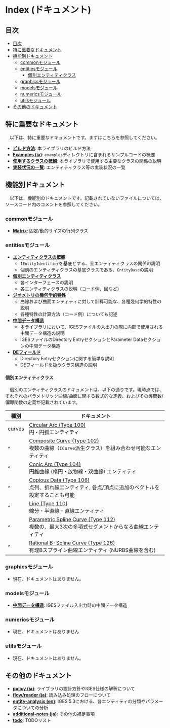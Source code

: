 # Index (ドキュメント)

## 目次

- [目次](#目次)
- [特に重要なドキュメント](#特に重要なドキュメント)
- [機能別ドキュメント](#機能別ドキュメント)
  - [commonモジュール](#commonモジュール)
  - [entitiesモジュール](#entitiesモジュール)
    - [個別エンティティクラス](#個別エンティティクラス)
  - [graphicsモジュール](#graphicsモジュール)
  - [modelsモジュール](#modelsモジュール)
  - [numericsモジュール](#numericsモジュール)
  - [utilsモジュール](#utilsモジュール)
- [その他のドキュメント](#その他のドキュメント)

## 特に重要なドキュメント

　以下は、特に重要なドキュメントです。まずはこちらを参照してください。

- **[ビルド方法](build_ja.md)**: 本ライブラリのビルド方法
- **[Examples (ja)](examples_ja.md)**: `examples`ディレクトリに含まれるサンプルコードの概要
- **[使用するクラスの概観](./class_structure_ja.md)**: 本ライブラリで使用する主要なクラスの関係の説明
- **[実装状況の一覧](./implementation_progress.md)**: エンティティクラス等の実装状況の一覧

## 機能別ドキュメント

　以下は、機能別のドキュメントです。記載されていないファイルについては、ソースコード内のコメントを参照してください。

### commonモジュール

- **[Matrix](common/matrix_ja.md)**: 固定/動的サイズの行列クラス

### entitiesモジュール

- **[エンティティクラスの概観](entities/entities_ja.md)**
  - `IEntityIdentifier`を基底とする、全エンティティクラスの関係の説明
  - 個別のエンティティクラスの基底クラスである、`EntityBase`の説明
- **[個別エンティティクラス](entities/entities_ja.md)**
  - 各インターフェースの説明
  - 各エンティティクラスの説明（コード例、図など）
- **[ジオメトリの幾何学的特性](entities/geometric_properties_ja.md)**
  - 曲線および曲面エンティティに対して計算可能な、各種幾何学的特性の説明
  - 各種特性の計算方法（コード例）についても記述
- **[中間データ構造](intermediate_data_structure_ja.md)**
  - 本ライブラリにおいて、IGESファイルの入出力の際に内部で使用される中間データ構造の説明
  - IGESファイルのDirectory EntryセクションとParameter Dataセクションの中間データ構造
- **[DEフィールド](entities/de_field_ja.md)**
  - Directory Entryセクションに関する簡単な説明
  - DEフィールドを扱うクラス構造の説明

#### 個別エンティティクラス

　個別のエンティティクラスのドキュメントは、以下の通りです。現時点では、それぞれのパラメトリック曲線/曲面に関する数式的な定義、およびその導関数/偏導関数の定義が記載されています。

| 種別 | ドキュメント |
|---|---|
| curves | [Circular Arc (Type 100)](entities/curves/100_circular_arc_ja.md) <br> 円・円弧エンティティ |
|   ^    | [Composite Curve (Type 102)](entities/curves/102_composite_curve_ja.md) <br> 複数の曲線（`ICurve`派生クラス）を組み合わせ可能なエンティティ |
|   ^    | [Conic Arc (Type 104)](entities/curves/104_conic_arc_ja.md) <br> 円錐曲線 (楕円・放物線・双曲線) エンティティ |
|   ^    | [Copious Data (Type 106)](entities/curves/106_copious_data_ja.md) <br> 点列、折れ線エンティティ, 各点/頂点に追加のベクトルを設定することも可能 |
|   ^    | [Line (Type 110)](entities/curves/110_line_ja.md) <br> 線分・半直線・直線エンティティ |
|   ^    | [Parametric Spline Curve (Type 112)](entities/curves/112_parametric_spline_curve_ja.md) <br> 複数の、最大3次の多項式セグメントからなる曲線エンティティ |
|   ^    | [Rational B-Spline Curve (Type 126)](entities/curves/126_rational_b_spline_curve_ja.md) <br> 有理Bスプライン曲線エンティティ (NURBS曲線を含む) |

### graphicsモジュール

- 現在、ドキュメントはありません。

### modelsモジュール

- **[中間データ構造](intermediate_data_structure_ja.md)**: IGESファイル入出力時の中間データ構造

### numericsモジュール

- 現在、ドキュメントはありません

### utilsモジュール

- 現在、ドキュメントはありません。

## その他のドキュメント

- **[policy (ja)](policy_ja.md)**: ライブラリの設計方針やIGES仕様の解釈について
- **[flow/reader (ja)](flow/reader_ja.md)**: 読み込み処理のフローについて
- **[entity-analysis (en)](entity_analysis.md)**: IGES 5.3における、各エンティティの分類やパラメータについての分析
- **[additional-notes (ja)](additional_notes_ja.md)**: その他の補足事項
- **[todo](todo.md)**: TODOリスト

